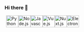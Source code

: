 ### Hi there 👋
<div style="display: flex; margin: 5px;">
  <img src="https://cdn3.iconfinder.com/data/icons/logos-and-brands-adobe/512/267_Python-1024.png" width="40" height="40" alt="Python" />
  <img src="https://cdn4.iconfinder.com/data/icons/logos-and-brands/512/233_Node_Js_logo-1024.png" width="40" height="40" alt="Node.js"/>
  <img src="https://cdn2.iconfinder.com/data/icons/designer-skills/128/code-programming-javascript-software-develop-command-language-1024.png" width="40" height="40" alt="Javascript"/>
  <img src="https://upload.wikimedia.org/wikipedia/commons/thumb/9/95/Vue.js_Logo_2.svg/2367px-Vue.js_Logo_2.svg.png" width="40" height="40" alt="Vue.js"/>
  <img src="https://iconape.com/wp-content/png_logo_vector/nuxt-logo.png" width="40" height="40" alt="Nuxt.js"/>
  <img src="https://encrypted-tbn0.gstatic.com/images?q=tbn:ANd9GcQQo7zONXmmw95LR7gzSnCb6Xik-XaLkzP9FcjpgAS9cA&s" width="40" height="40" alt="Electron.js"/>
</div>

<!--
**niksolaz/niksolaz** is a ✨ _special_ ✨ repository because its `README.md` (this file) appears on your GitHub profile.

Here are some ideas to get you started:

- 🔭 I’m currently working on ...
- 🌱 I’m currently learning ...
- 👯 I’m looking to collaborate on ...
- 🤔 I’m looking for help with ...
- 💬 Ask me about ...
- 📫 How to reach me: ...
- 😄 Pronouns: ...
- ⚡ Fun fact: ...
-->
